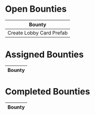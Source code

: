 # Open Bounties

| Bounty |
| -------|
| Create Lobby Card Prefab | 


# Assigned Bounties

| Bounty |
| -------|

# Completed Bounties

| Bounty |
| -------|
